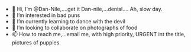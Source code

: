 - 👋 Hi, I’m @Dan-Nile,....get it Dan-nile,...denial.... Ah, slow day.
- 👀 I’m interested in bad puns
- 🌱 I’m currently learning to dance with the devil
- 💞️ I’m looking to collaborate on photographs of food
- 📫 How to reach me,...email me, with high priority, URGENT int the title, pictures of puppies.

<!---
Dan-Nile/Dan-Nile is a ✨ special ✨ repository because its `README.md` (this file) appears on your GitHub profile.
You can click the Preview link to take a look at your changes.
--->

